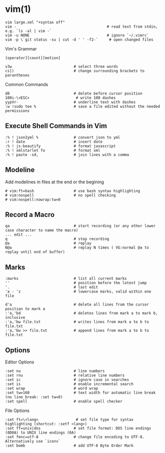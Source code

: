 
# vim(1)

    vim large.xml "+syntax off"
    vim -                                         # read text from stdin, e.g. `ls -al | vim -`
    vim -u NONE                                   # ignore `~/.vimrc`
    vim -p \`git status -su | cut -d ' ' -f2-`     # open changed files

Vim's Grammar

    [operator][count][motion]

    v3w                            # select three words
    cs])                           # change surrounding brackets to parantheses

Common Commands

    d0                             # delete before cursor position
    100i-\<ESC>                     # write 100 dashes
    yypVr-                         # underline text with dashes
    :w !sudo tee %                 # save a file edited without the needed permissions

## Execute Shell Commands in Vim

    :% ! json2yml %                # convert json to yml
    :r ! date                      # insert date
    :% ! js-beautify               # format javascript
    :% ! xmlstarlet fo             # format xml
    :% ! paste -sd,                # join lines with a comma

## Modeline

Add modelines in files at the end or the begining

    # vim:ft=bash                  # use bash syntax highlighting
    # vim:nospell                  # no spell checking
    # vim:nospell:nowrap:tw=0

## Record a Macro

    qa                             # start recording (or any other lower case character to name the macro)
    ... edit ...
    q                              # stop recording
    @a                             # replay
    N@a                            # replay N times ( VG:normal @a to replay until end of buffer)

## Marks

    :marks                         # list all current marks
    ''                             # position before the latest jump
    '.                             # last edit
    'a - 'z                        # lowercase marks, valid within one file

    d'a                            # delete all lines from the cursor position to mark a
    :'a,'bd                        # deletes lines from mark a to mark b, inclusive
    :'a,'bw file.txt               # writes lines from mark a to b to file.txt
    :'a,'bw >> file.txt            # append lines from mark a to b to file.txt

## Options

  Editor Options

    :set nu                        # line numbers
    :set rnu                       # relative line numbers
    :set ic                        # ignore case in searches
    :set is                        # enable incremental search
    :set wrap                      # word wrap
    :set tw=160                    # text width for automatic line break (no line break: :set tw=0)
    :set spell                     # enable spell checker

File Options

    :set ft=\<lang>                 # set file type for syntax highlighting (shortcut: :setf <lang>)
    :set ff=unix|dos               # set file format: DOS line endings (0D0A) to UNIX line endings (0A)
    :set fenc=utf-8                # change file encoding to UTF-8. Alternatively use `iconv`
    :set bomb                      # add UTF-8 Byte Order Mark


